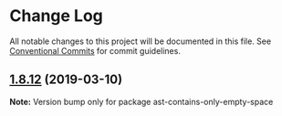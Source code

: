 # Change Log

All notable changes to this project will be documented in this file.
See [Conventional Commits](https://conventionalcommits.org) for commit guidelines.

## [1.8.12](https://gitlab.com/codsen/codsen/compare/ast-contains-only-empty-space@1.8.10...ast-contains-only-empty-space@1.8.12) (2019-03-10)

**Note:** Version bump only for package ast-contains-only-empty-space
